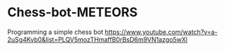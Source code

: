 # Chess-bot-METEORS

Programming a simple chess bot
https://www.youtube.com/watch?v=a-2uSg4Kvb0&list=PLQV5mozTHmaffB0rBsD6m9VN1azgo5wXl

